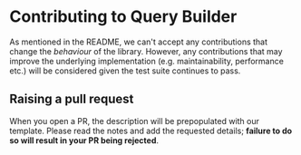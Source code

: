 # Contributing to Query Builder

As mentioned in the README, we can't accept any contributions that change the _behaviour_ of the library. However, any contributions that may improve the underlying implementation (e.g. maintainability, performance etc.) will be considered given the test suite continues to pass.

## Raising a pull request

When you open a PR, the description will be prepopulated with our template. Please read the notes and add the requested details; **failure to do so will result in your PR being rejected**.
